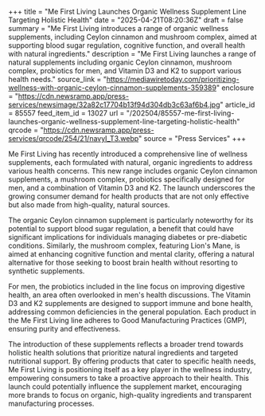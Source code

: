 +++
title = "Me First Living Launches Organic Wellness Supplement Line Targeting Holistic Health"
date = "2025-04-21T08:20:36Z"
draft = false
summary = "Me First Living introduces a range of organic wellness supplements, including Ceylon cinnamon and mushroom complex, aimed at supporting blood sugar regulation, cognitive function, and overall health with natural ingredients."
description = "Me First Living launches a range of natural supplements including organic Ceylon cinnamon, mushroom complex, probiotics for men, and Vitamin D3 and K2 to support various health needs."
source_link = "https://mediawiretoday.com/prioritizing-wellness-with-organic-ceylon-cinnamon-supplements-359389"
enclosure = "https://cdn.newsramp.app/press-services/newsimage/32a82c17704b13f94d304db3c63af6b4.jpg"
article_id = 85557
feed_item_id = 13027
url = "/202504/85557-me-first-living-launches-organic-wellness-supplement-line-targeting-holistic-health"
qrcode = "https://cdn.newsramp.app/press-services/qrcode/254/21/navyI_T3.webp"
source = "Press Services"
+++

<p>Me First Living has recently introduced a comprehensive line of wellness supplements, each formulated with natural, organic ingredients to address various health concerns. This new range includes organic Ceylon cinnamon supplements, a mushroom complex, probiotics specifically designed for men, and a combination of Vitamin D3 and K2. The launch underscores the growing consumer demand for health products that are not only effective but also made from high-quality, natural sources.</p><p>The organic Ceylon cinnamon supplement is particularly noteworthy for its potential to support blood sugar regulation, a benefit that could have significant implications for individuals managing diabetes or pre-diabetic conditions. Similarly, the mushroom complex, featuring Lion's Mane, is aimed at enhancing cognitive function and mental clarity, offering a natural alternative for those seeking to boost brain health without resorting to synthetic supplements.</p><p>For men, the probiotics included in the line focus on improving digestive health, an area often overlooked in men's health discussions. The Vitamin D3 and K2 supplements are designed to support immune and bone health, addressing common deficiencies in the general population. Each product in the Me First Living line adheres to Good Manufacturing Practices (GMP), ensuring purity and effectiveness.</p><p>The introduction of these supplements reflects a broader trend towards holistic health solutions that prioritize natural ingredients and targeted nutritional support. By offering products that cater to specific health needs, Me First Living is positioning itself as a key player in the wellness industry, empowering consumers to take a proactive approach to their health. This launch could potentially influence the supplement market, encouraging more brands to focus on organic, high-quality ingredients and transparent manufacturing processes.</p>